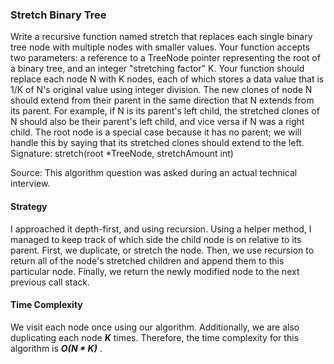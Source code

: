 ### Stretch Binary Tree

Write a recursive function named stretch that replaces each single binary tree node with multiple nodes with smaller values. Your function accepts two parameters: a reference to a TreeNode pointer representing the root of a binary tree, and an integer "stretching factor" K. Your function should replace each node N with K nodes, each of which stores a data value that is 1/K of N's original value using integer division. The new clones of node N should extend from their parent in the same direction that N extends from its parent. For example, if N is its parent's left child, the stretched clones of N should also be their parent's left child, and vice versa if N was a right child. The root node is a special case because it has no parent; we will handle this by saying that its stretched clones should extend to the left. Signature: stretch(root *TreeNode, stretchAmount int) 

Source: This algorithm question was asked during an actual technical interview. 

#### Strategy
I approached it depth-first, and using recursion. Using a helper method, I managed to keep track of which side the child node is on relative to its parent. First, we duplicate, or stretch the node. Then, we use recursion to return all of the node's stretched children and append them to this particular node. Finally, we return the newly modified node to the next previous call stack. 

#### Time Complexity
We visit each node once using our algorithm. Additionally, we are also duplicating each node ***K*** times. Therefore, the time complexity for this algorithm is ***O(N * K)*** .